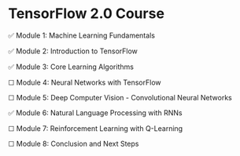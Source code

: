# TensorFlow 2.0 Course

✅ Module 1: Machine Learning Fundamentals

✅ Module 2: Introduction to TensorFlow

✅ Module 3: Core Learning Algorithms

☐ Module 4: Neural Networks with TensorFlow

☐ Module 5: Deep Computer Vision - Convolutional Neural Networks

✅ Module 6: Natural Language Processing with RNNs

☐ Module 7: Reinforcement Learning with Q-Learning

☐ Module 8: Conclusion and Next Steps
